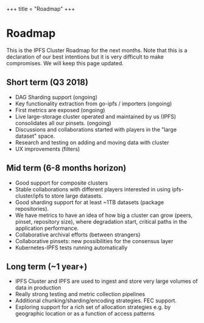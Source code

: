 +++
title = "Roadmap"
+++

# Roadmap

This is the IPFS Cluster Roadmap for the next months. Note that this is a declaration of our best intentions but it is very difficult to make compromises. We will keep this page updated.

## Short term (Q3 2018)

* DAG Sharding support (ongoing)
* Key functionality extraction from go-ipfs / importers (ongoing)
* First metrics are exposed (ongoing)
* Live large-storage cluster operated and maintained by us (IPFS) consolidates all our pinsets. (ongoing)
* Discussions and collaborations started with players in the "large dataset" space.
* Research and testing on adding and moving data with cluster
* UX improvements (filters)

## Mid term (6-8 months horizon)

* Good support for composite clusters
* Stable collaborations with different players interested in using ipfs-cluster/ipfs to store large datasets.
* Good sharding support for at least ~1TB datasets (package repositories).
* We have metrics to have an idea of how big a cluster can grow (peers, pinset, repository size), where degradation start, critical paths in the application performance.
* Collaborative archival efforts (between strangers)
* Collaborative pinsets: new possibilities for the consensus layer
* Kubernetes-IPFS tests running automatically

## Long term (~1 year+)

* IPFS Cluster and IPFS are used to ingest and store very large volumes of data in production
* Really strong testing and metric collection pipelines
* Additional chunking/sharding/encoding strategies. FEC support.
* Exploring support for a rich set of allocation strategies e.g. by geographic location or as a function of access patterns
